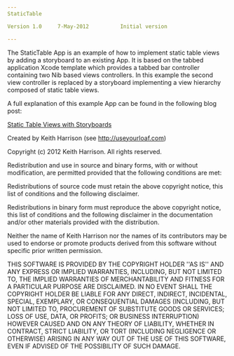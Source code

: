 ```yaml
---
StaticTable

Version 1.0		7-May-2012			Initial version

---
```


The StaticTable App is an example of how to implement static table views by adding a storyboard to an existing App. It is based on the tabbed application Xcode template which provides a tabbed bar controller containing two Nib based views controllers. In this example the second view controller is replaced by a storyboard implementing a view hierarchy composed of static table views.

A full explanation of this example App can be found in the following blog post:

[Static Table Views with Storyboards](http://useyourloaf.com/blog/2012/5/7/static-table-views-with-storyboards.html)


Created by Keith Harrison (see http://useyourloaf.com)

Copyright (c) 2012 Keith Harrison. All rights reserved.

Redistribution and use in source and binary forms, with or without
modification, are permitted provided that the following conditions are met:

Redistributions of source code must retain the above copyright
notice, this list of conditions and the following disclaimer.

Redistributions in binary form must reproduce the above copyright
notice, this list of conditions and the following disclaimer in the
documentation and/or other materials provided with the distribution.

Neither the name of Keith Harrison nor the names of its contributors
may be used to endorse or promote products derived from this software
without specific prior written permission.

THIS SOFTWARE IS PROVIDED BY THE COPYRIGHT HOLDER ''AS IS'' AND ANY
EXPRESS OR IMPLIED WARRANTIES, INCLUDING, BUT NOT LIMITED TO, THE IMPLIED
WARRANTIES OF MERCHANTABILITY AND FITNESS FOR A PARTICULAR PURPOSE ARE
DISCLAIMED. IN NO EVENT SHALL THE COPYRIGHT HOLDER BE LIABLE FOR ANY
DIRECT, INDIRECT, INCIDENTAL, SPECIAL, EXEMPLARY, OR CONSEQUENTIAL DAMAGES
(INCLUDING, BUT NOT LIMITED TO, PROCUREMENT OF SUBSTITUTE GOODS OR SERVICES;
LOSS OF USE, DATA, OR PROFITS; OR BUSINESS INTERRUPTION) HOWEVER CAUSED AND
ON ANY THEORY OF LIABILITY, WHETHER IN CONTRACT, STRICT LIABILITY, OR TORT
(INCLUDING NEGLIGENCE OR OTHERWISE) ARISING IN ANY WAY OUT OF THE USE OF THIS
SOFTWARE, EVEN IF ADVISED OF THE POSSIBILITY OF SUCH DAMAGE.